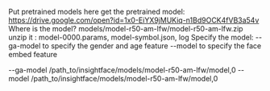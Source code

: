 Put pretrained models here
get the pretrained model: https://drive.google.com/open?id=1x0-EiYX9jMUKiq-n1Bd9OCK4fVB3a54v
Where is the model?
models/model-r50-am-lfw/model-r50-am-lfw.zip
unzip it : model-0000.params, model-symbol.json, log
Specify the model: 
--ga-model to specify the gender and age feature
--model to specify the face embed feature

--ga-model /path_to/insightface/models/model-r50-am-lfw/model,0 --model /path_to/insightface/models/model-r50-am-lfw/model,0